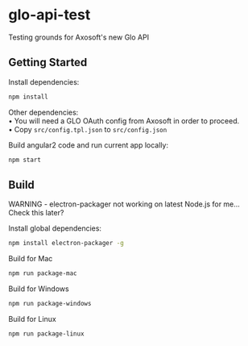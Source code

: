 # glo-api-test

Testing grounds for Axosoft's new Glo API

## Getting Started

Install dependencies:

``` bash
npm install
```

Other dependencies:<br>
• You will need a GLO OAuth config from Axosoft in order to proceed.<br>
• Copy `src/config.tpl.json` to `src/config.json `</br>

Build angular2 code and run current app locally:

``` bash
npm start
```

## Build

WARNING - electron-packager not working on latest Node.js for me... Check this later?

Install global dependencies:

``` bash
npm install electron-packager -g
```

Build for Mac

``` bash
npm run package-mac
```

Build for Windows

``` bash
npm run package-windows
```

Build for Linux

``` bash
npm run package-linux
```
